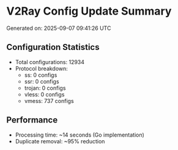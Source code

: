 # V2Ray Config Update Summary
Generated on: 2025-09-07 09:41:26 UTC

## Configuration Statistics
- Total configurations: 12934
- Protocol breakdown:
  - ss: 0 configs
  - ssr: 0 configs
  - trojan: 0 configs
  - vless: 0 configs
  - vmess: 737 configs

## Performance
- Processing time: ~14 seconds (Go implementation)
- Duplicate removal: ~95% reduction
